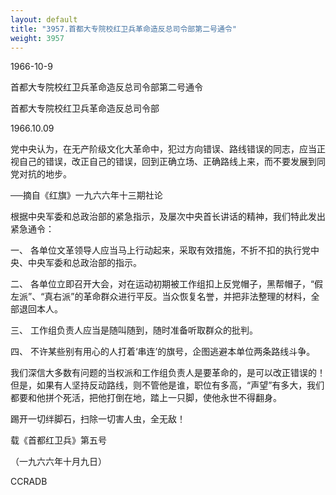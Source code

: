 ```yaml
---
layout: default
title: "3957.首都大专院校红卫兵革命造反总司令部第二号通令"
weight: 3957
---
```


1966-10-9

首都大专院校红卫兵革命造反总司令部第二号通令

首都大专院校红卫兵革命造反总司令部

1966.10.09

党中央认为，在无产阶级文化大革命中，犯过方向错误、路线错误的同志，应当正视自己的错误，改正自己的错误，回到正确立场、正确路线上来，而不要发展到同党对抗的地步。

──摘自《红旗》一九六六年十三期社论

根据中央军委和总政治部的紧急指示，及屡次中央首长讲话的精神，我们特此发出紧急通令：

一、 各单位文革领导人应当马上行动起来，采取有效措施，不折不扣的执行党中央、中央军委和总政治部的指示。

二、 各单位立即召开大会，对在运动初期被工作组扣上反党帽子，黑帮帽子，“假左派”、“真右派”的革命群众进行平反。当众恢复名誉，并把非法整理的材料，全部退回本人。

三、 工作组负责人应当是随叫随到，随时准备听取群众的批判。

四、 不许某些别有用心的人打着‘串连’的旗号，企图逃避本单位两条路线斗争。

我们深信大多数有问题的当权派和工作组负责人是要革命的，是可以改正错误的！但是，如果有人坚持反动路线，则不管他是谁，职位有多高，“声望”有多大，我们都要和他拼个死活，把他打倒在地，踏上一只脚，使他永世不得翻身。

踢开一切绊脚石，扫除一切害人虫，全无敌！

载《首都红卫兵》第五号

（一九六六年十月九日）

CCRADB

